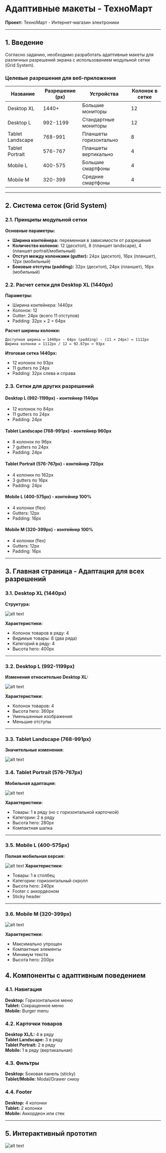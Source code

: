 # Адаптивные макеты - ТехноМарт

**Проект:** ТехноМарт - Интернет-магазин электроники

---

## 1. Введение

Согласно заданию, необходимо разработать адаптивные макеты для различных разрешений экрана с использованием модульной сетки (Grid System).

### Целевые разрешения для веб-приложения

| Название | Разрешение (px) | Устройства | Колонок в сетке |
|----------|-----------------|------------|-----------------|
| Desktop XL | 1440+ | Большие мониторы | 12 |
| Desktop L | 992-1199 | Стандартные мониторы | 12 |
| Tablet Landscape | 768-991 | Планшеты горизонтально | 8 |
| Tablet Portrait | 576-767 | Планшеты вертикально | 4 |
| Mobile L | 400-575 | Большие смартфоны | 4 |
| Mobile M | 320-399 | Средние смартфоны | 4 |

---

## 2. Система сеток (Grid System)

### 2.1. Принципы модульной сетки

**Основные параметры:**
- **Ширина контейнера:** переменная в зависимости от разрешения
- **Количество колонок:** 12 (десктоп), 8 (планшет landscape), 4 (планшет portrait/мобильный)
- **Отступ между колонками (gutter):** 24px (десктоп), 16px (планшет), 12px (мобильный)
- **Боковые отступы (padding):** 32px (десктоп), 24px (планшет), 16px (мобильный)

### 2.2. Расчет сетки для Desktop XL (1440px)

**Параметры:**
- Ширина контейнера: 1440px
- Колонок: 12
- Gutter: 24px (всего 11 отступов)
- Padding: 32px × 2 = 64px

**Расчет ширины колонки:**
```
Доступная ширина = 1440px - 64px (padding) - (11 × 24px) = 1112px
Ширина колонки = 1112px / 12 = 92.67px ≈ 93px
```

**Итоговая сетка 1440px:**
- 12 колонок по 93px
- 11 gutters по 24px
- Padding: 32px слева и справа

### 2.3. Сетки для других разрешений

#### Desktop L (992-1199px) - контейнер 1140px
- 12 колонок по 84px
- 11 gutters по 24px
- Padding: 24px

#### Tablet Landscape (768-991px) - контейнер 960px
- 8 колонок по 96px
- 7 gutters по 24px
- Padding: 24px

#### Tablet Portrait (576-767px) - контейнер 720px
- 4 колонки по 162px
- 3 gutters по 16px
- Padding: 24px

#### Mobile L (400-575px) - контейнер 100%
- 4 колонки (flex)
- Gutters: 12px
- Padding: 16px

#### Mobile M (320-399px) - контейнер 100%
- 4 колонки (flex)
- Gutters: 12px
- Padding: 16px

---

## 3. Главная страница - Адаптация для всех разрешений

### 3.1. Desktop XL (1440px)

**Структура:**

![alt text](image.png)

**Характеристики:**
- Колонок товаров в ряду: 4
- Видимые товары: 8 (два ряда)
- Категорий в ряду: 4
- Высота hero: 400px

---

### 3.2. Desktop L (992-1199px)

**Изменения относительно Desktop XL:**

![alt text](image.png)

**Характеристики:**
- Колонок товаров: 4
- Высота hero: 360px
- Уменьшенные изображения
- Меньшие отступы

---

### 3.3. Tablet Landscape (768-991px)

**Значительные изменения:**

![alt text](image-1.png)

### 3.4. Tablet Portrait (576-767px)

**Мобильная адаптация:**

![alt text](image-1.png)

**Характеристики:**
- Товары: 1 в ряду (но с горизонтальной карточкой)
- Категории: 2 в ряду
- Высота hero: 280px
- Компактная шапка

---

### 3.5. Mobile L (400-575px)

**Полная мобильная версия:**

![alt text](image-3.png)
**Характеристики:**
- Товары: 1 в столбец
- Категории: горизонтальный скролл
- Высота hero: 240px
- Footer с аккордеоном
- Sticky header

---

### 3.6. Mobile M (320-399px)

![alt text](image-2.png)

**Характеристики:**
- Максимально упрощен
- Компактные элементы
- Минимум текста
- Высота hero: 200px


## 4. Компоненты с адаптивным поведением

### 4.1. Навигация

**Desktop:** Горизонтальное меню  
**Tablet:** Сокращенное меню  
**Mobile:** Burger menu

### 4.2. Карточки товаров

**Desktop XL/L:** 4 в ряду  
**Tablet Landscape:** 3 в ряду  
**Tablet Portrait:** 2 в ряду  
**Mobile:** 1 в ряду (вертикальная)

### 4.3. Фильтры

**Desktop:** Боковая панель (sticky)  
**Tablet/Mobile:** Modal/Drawer снизу

### 4.4. Footer

**Desktop:** 4 колонки  
**Tablet:** 2 колонки  
**Mobile:** Аккордеон или стек

---
## 5. Интерактивный прототип
![alt text](image-4.png)